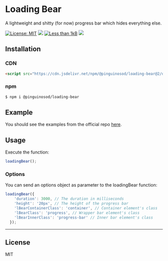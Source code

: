 # Loading Bear

A lightweight and shitty (for now) progress bar which hides everything else.

[![License: MIT](https://img.shields.io/github/license/pinguinosod/loading-bear.svg?style=flat)](https://github.com/pinguinosod/loading-bear/blob/master/LICENSE)
[![](https://img.shields.io/npm/v/@pinguinosod/loading-bear.svg?style=flat)](https://www.npmjs.com/package/@pinguinosod/loading-bear)
[![Less than 1kB](https://img.shields.io/bundlephobia/minzip/@pinguinosod/loading-bear.svg?style=flat)](https://bundlephobia.com/result?p=@pinguinosod/loading-bear)
![](https://img.shields.io/npm/dt/@pinguinosod/loading-bear.svg?style=flat)

## Installation

### CDN
```html
<script src="https://cdn.jsdelivr.net/npm/@pinguinosod/loading-bear@2/dist/loading-bear.min.js"></script>
```

### npm
```bash
$ npm i @pinguinosod/loading-bear
```

## Example

You should see the examples from the official repo [here](https://github.com/pinguinosod/loading-bear/tree/master/examples).

## Usage

Execute the function:
```javascript
loadingBear();
```

### Options

You can send an options object as parameter to the loadingBear function:
```javascript
loadingBear({
    'duration': 3000, // The duration in milliseconds
    'height': '20px', // The height of the progress bar
    'lBearContainerClass': 'container', // Container element's class
    'lBearClass': 'progress', // Wrapper bar element's class
    'lBearInnerClass': 'progress-bar' // Inner bar element's class
  });
```

---

## License

MIT
